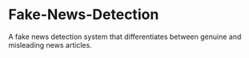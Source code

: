 # Fake-News-Detection
 A fake news detection system that differentiates between genuine and misleading news articles.
